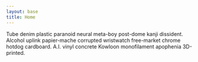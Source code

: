 ```yaml
---
layout: base
title: Home
---
```


Tube denim plastic paranoid neural meta-boy post-dome kanji dissident. Alcohol uplink papier-mache corrupted wristwatch free-market chrome hotdog cardboard. A.I. vinyl concrete Kowloon monofilament apophenia 3D-printed. 

<!-- <div class="max-w-lg mx-auto mt-6 px-4 text-center">
  <h1 class="font-semibold text-3xl">It’s (j)ust (e)leventy and (t)ailwind</h1>
  <p>…OK, and a few other things; it's still *really* small though.</p>
</div>
<p class="flex items-center justify-center max-w-md mt-6 mx-auto px-4">
  <a href="https://www.11ty.dev/" class="bg-gray-900 inline-block mr-6"><img src="img/11ty.svg" alt="Eleventy" class="h-24" /></a>
  and
  <a href="https://tailwindcss.com/" class="ml-6"><img src="img/tailwindcss.svg" alt="Tailwind CSS" class="w-64" /></a>
</p>
<p class="flex justify-center max-w-md mt-16 mx-auto">
  <a href="https://github.com/marcamos/jet#readme" class="mr-6 underline">View on GitHub</a>
  <a href="https://marcamos-jet.netlify.com/" class="underline">View on Netlify</a>
</p> -->